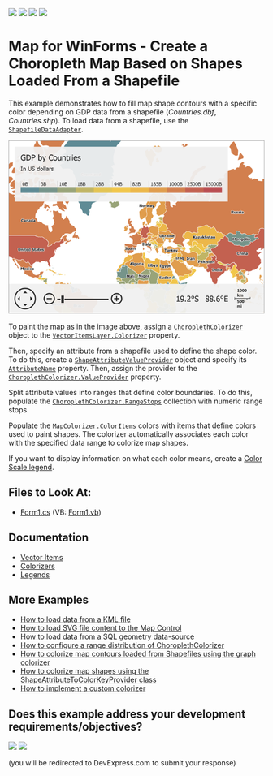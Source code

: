 <!-- default badges list -->
![](https://img.shields.io/endpoint?url=https://codecentral.devexpress.com/api/v1/VersionRange/128576138/14.2.3%2B)
[![](https://img.shields.io/badge/Open_in_DevExpress_Support_Center-FF7200?style=flat-square&logo=DevExpress&logoColor=white)](https://supportcenter.devexpress.com/ticket/details/E4691)
[![](https://img.shields.io/badge/📖_How_to_use_DevExpress_Examples-e9f6fc?style=flat-square)](https://docs.devexpress.com/GeneralInformation/403183)
[![](https://img.shields.io/badge/💬_Leave_Feedback-feecdd?style=flat-square)](#does-this-example-address-your-development-requirementsobjectives)
<!-- default badges end -->

# Map for WinForms - Create a Choropleth Map Based on Shapes Loaded From a Shapefile

This example demonstrates how to fill map shape contours with a specific color depending on GDP data from a shapefile (_Countries.dbf_, _Countries.shp_). To load data from a shapefile, use the [`ShapefileDataAdapter`](https://docs.devexpress.com/WindowsForms/DevExpress.XtraMap.ShapefileDataAdapter?p=netframework).

![Resulting map](Images/resulting-map.png)

To paint the map as in the image above, assign a [`ChoroplethColorizer`](https://docs.devexpress.com/WindowsForms/DevExpress.XtraMap.ChoroplethColorizer?p=netframework) object to the [`VectorItemsLayer.Colorizer`](https://docs.devexpress.com/WindowsForms/DevExpress.XtraMap.VectorItemsLayer.Colorizer) property.

Then, specify an attribute from a shapefile used to define the shape color. To do this, create a [`ShapeAttributeValueProvider`](https://docs.devexpress.com/WindowsForms/DevExpress.XtraMap.ShapeAttributeValueProvider) object and specify its [`AttributeName`](https://docs.devexpress.com/WindowsForms/DevExpress.XtraMap.ShapeAttributeValueProvider.AttributeName) property. Then, assign the provider to the [`ChoroplethColorizer.ValueProvider`](https://docs.devexpress.com/WindowsForms/DevExpress.XtraMap.ChoroplethColorizer.ValueProvider) property.

Split attribute values into ranges that define color boundaries. To do this, populate the [`ChoroplethColorizer.RangeStops`](https://docs.devexpress.com/WindowsForms/DevExpress.XtraMap.ChoroplethColorizer.RangeStops) collection with numeric range stops.

Populate the [`MapColorizer.ColorItems`](https://docs.devexpress.com/WindowsForms/DevExpress.XtraMap.ChoroplethColorizer.ColorItems) colors with items that define colors used to paint shapes. The colorizer automatically associates each color with the specified data range to colorize map shapes.

If you want to display information on what each color means, create a [Color Scale legend](https://docs.devexpress.com/WindowsForms/DevExpress.XtraMap.ColorScaleLegend).

## Files to Look At:

* [Form1.cs](./CS/XtraMap_ShapefileDataAdapter/Form1.cs) (VB: [Form1.vb](./VB/XtraMap_ShapefileDataAdapter/Form1.vb))

## Documentation

* [Vector Items](https://docs.devexpress.com/WindowsForms/15091/controls-and-libraries/map-control/visual-elements/vector-items)
* [Colorizers](https://docs.devexpress.com/WindowsForms/15083/controls-and-libraries/map-control/vector-data/colorizers)
* [Legends](https://docs.devexpress.com/WindowsForms/15089/controls-and-libraries/map-control/visual-elements/legends)

## More Examples

* [How to load data from a KML file](https://github.com/DevExpress-Examples/how-to-load-data-from-a-kml-file-t140303)
* [How to load SVG file content to the Map Control](https://github.com/DevExpress-Examples/how-to-load-svg-file-content-to-the-map-control-t312482)
* [How to load data from a SQL geometry data-source](https://github.com/DevExpress-Examples/how-to-load-data-from-a-sql-geometry-data-source-t175898)
* [How to configure a range distribution of ChoroplethColorizer](https://github.com/DevExpress-Examples/how-to-configure-a-range-distribution-of-choroplethcolorizer-t142434)
* [How to colorize map contours loaded from Shapefiles using the graph colorizer](https://github.com/DevExpress-Examples/how-to-colorize-map-contours-loaded-from-shapefiles-using-the-graph-colorizer-e4723)
* [How to colorize map shapes using the ShapeAttributeToColorKeyProvider class](https://github.com/DevExpress-Examples/how-to-colorize-map-shapes-using-the-shapeattributetocolorkeyprovider-class-t140151)
* [How to implement a custom colorizer](https://github.com/DevExpress-Examples/how-to-implement-a-custom-colorizer-e4753)
<!-- feedback -->
## Does this example address your development requirements/objectives?

[<img src="https://www.devexpress.com/support/examples/i/yes-button.svg"/>](https://www.devexpress.com/support/examples/survey.xml?utm_source=github&utm_campaign=winforms-map-create-choropleth-map-based-on-shapefile&~~~was_helpful=yes) [<img src="https://www.devexpress.com/support/examples/i/no-button.svg"/>](https://www.devexpress.com/support/examples/survey.xml?utm_source=github&utm_campaign=winforms-map-create-choropleth-map-based-on-shapefile&~~~was_helpful=no)

(you will be redirected to DevExpress.com to submit your response)
<!-- feedback end -->
